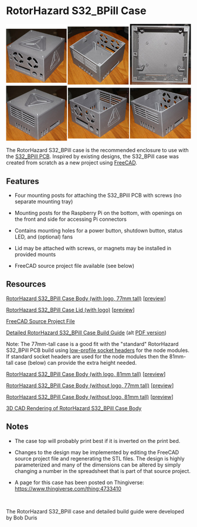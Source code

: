 # RotorHazard S32_BPill Case

![RH_Case_Body_3x2](pic/RH_Case_Body_bduris_20210207_3x2_760.jpg)

The RotorHazard S32_BPill case is the recommended enclosure to use with the [S32_BPill PCB](../S32_BPill_PCB/README.md). Inspired by existing designs, the S32_BPill case was created from scratch as a new project using [FreeCAD](https://github.com/FreeCAD/FreeCAD).

## Features

* Four mounting posts for attaching the S32_BPill PCB with screws (no separate mounting tray)

* Mounting posts for the Raspberry Pi on the bottom, with openings on the front and side for accessing Pi connectors

* Contains mounting holes for a power button, shutdown button, status LED, and (optional) fans

* Lid may be attached with screws, or magnets may be installed in provided mounts

* FreeCAD source project file available (see below)


## Resources

[RotorHazard S32_BPill Case Body \(with logo, 77mm tall\)](https://github.com/RotorHazard/rhfiles/raw/main/S32_BPill/case/RotorHazardCaseBodyBD77.stl) \[[preview](https://github.com/RotorHazard/rhfiles/blob/main/S32_BPill/case/RotorHazardCaseBodyBD77.stl)\]

[RotorHazard S32_BPill Case Lid \(with logo\)](https://github.com/RotorHazard/rhfiles/raw/main/S32_BPill/case/RotorHazardCaseTopBDyy.stl) \[[preview](https://github.com/RotorHazard/rhfiles/blob/main/S32_BPill/case/RotorHazardCaseTopBDyy.stl)\]

[FreeCAD Source Project File](https://github.com/RotorHazard/rhfiles/raw/main/S32_BPill/case/RotorHazardCaseBDyy.FCStd)

[Detailed RotorHazard S32_BPill Case Build Guide](detailedCaseBuild.md) (alt [PDF version](https://github.com/RotorHazard/rhfiles/blob/main/S32_BPill/case/RH_S32_BPill_CaseBuildInstructions.pdf))

Note: The 77mm-tall case is a good fit with the "standard" RotorHazard S32_BPill PCB build using [low-profile socket headers](../S32_BPill_PCB/headers.md) for the node modules. If standard socket headers are used for the node modules then the 81mm-tall case (below) can provide the extra height needed.

[RotorHazard S32_BPill Case Body \(with logo, 81mm tall\)](https://github.com/RotorHazard/rhfiles/raw/main/S32_BPill/case/RotorHazardCaseBodyBD81.stl) \[[preview](https://github.com/RotorHazard/rhfiles/blob/main/S32_BPill/case/RotorHazardCaseBodyBD81.stl)\]

[RotorHazard S32_BPill Case Body \(without logo, 77mm tall\)](https://github.com/RotorHazard/rhfiles/raw/main/S32_BPill/case/RotorHazardCaseBodyBD77_NoLogo.stl) \[[preview](https://github.com/RotorHazard/rhfiles/blob/main/S32_BPill/case/RotorHazardCaseBodyBD77_NoLogo.stl)\]

[RotorHazard S32_BPill Case Body \(without logo, 81mm tall\)](https://github.com/RotorHazard/rhfiles/raw/main/S32_BPill/case/RotorHazardCaseBodyBD81_NoLogo.stl) \[[preview](https://github.com/RotorHazard/rhfiles/blob/main/S32_BPill/case/RotorHazardCaseBodyBD81_NoLogo.stl)\]

[3D CAD Rendering of RotorHazard S32_BPill Case Body](files/RotorHazard_S32_BPill_Case_3D.pdf)

## Notes

* The case top will probably print best if it is inverted on the print bed.

* Changes to the design may be implemented by editing the FreeCAD source project file and regenerating the STL files. The design is highly parameterized and many of the dimensions can be altered by simply changing a number in the spreadsheet that is part of that source project.

* A page for this case has been posted on Thingiverse: https://www.thingiverse.com/thing:4733410

<br>

The RotorHazard S32_BPill case and detailed build guide were developed by Bob Duris
